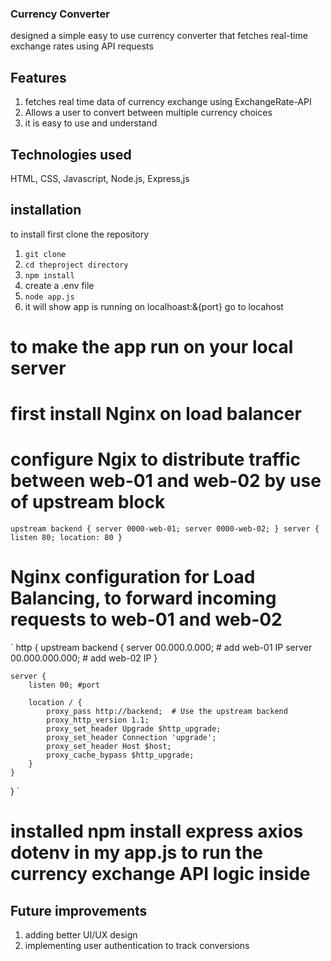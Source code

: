### Currency Converter
designed a simple easy to use currency converter that fetches real-time exchange rates using API requests

## Features
1. fetches real time data of currency exchange using ExchangeRate-API
2. Allows a user to convert between multiple currency choices
3. it is easy to use and understand

## Technologies used
HTML, CSS, Javascript, Node.js, Express,js

## installation
to install first clone the repository 
1. `git clone`
2. `cd theproject directory`
3. `npm install`
4. create a .env file
5. `node app.js`
6. it will show app is running on localhoast:&{port} go to locahost

# to make the app run on your local server
# first install Nginx on load balancer
# configure Ngix to distribute traffic between web-01 and web-02 by use of upstream block

`upstream backend {
    server 0000-web-01;
    server 0000-web-02;
}
server {
    listen 80;
    location:
            80
}`

# Nginx configuration for Load Balancing, to forward incoming requests to web-01 and web-02

`
http {
    upstream backend {
        server 00.000.0.000;  # add web-01 IP
        server 00.000.000.000;  # add web-02 IP
    }

    server {
        listen 00; #port

        location / {
            proxy_pass http://backend;  # Use the upstream backend
            proxy_http_version 1.1;
            proxy_set_header Upgrade $http_upgrade;
            proxy_set_header Connection 'upgrade';
            proxy_set_header Host $host;
            proxy_cache_bypass $http_upgrade;
        }
    }
}
`

# installed npm install express axios dotenv in my app.js to run the currency exchange API logic inside

## Future improvements 

1. adding better UI/UX design
2. implementing user authentication to track conversions

